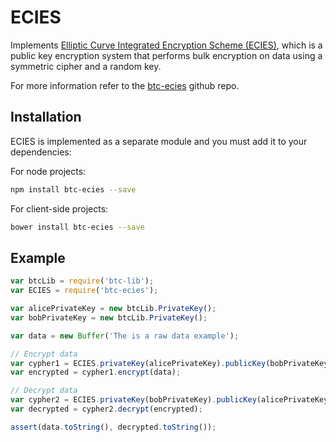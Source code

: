 # ECIES
Implements [Elliptic Curve Integrated Encryption Scheme (ECIES)](http://en.wikipedia.org/wiki/Integrated_Encryption_Scheme), which is a public key encryption system that performs bulk encryption on data using a symmetric cipher and a random key.

For more information refer to the [btc-ecies](https://github.com/owstack/btc-ecies) github repo.

## Installation
ECIES is implemented as a separate module and you must add it to your dependencies:

For node projects:

```bash
npm install btc-ecies --save
```

For client-side projects:

```bash
bower install btc-ecies --save
```

## Example

```javascript
var btcLib = require('btc-lib');
var ECIES = require('btc-ecies');

var alicePrivateKey = new btcLib.PrivateKey();
var bobPrivateKey = new btcLib.PrivateKey();

var data = new Buffer('The is a raw data example');

// Encrypt data
var cypher1 = ECIES.privateKey(alicePrivateKey).publicKey(bobPrivateKey.publicKey);
var encrypted = cypher1.encrypt(data);

// Decrypt data
var cypher2 = ECIES.privateKey(bobPrivateKey).publicKey(alicePrivateKey.publicKey);
var decrypted = cypher2.decrypt(encrypted);

assert(data.toString(), decrypted.toString());
```
